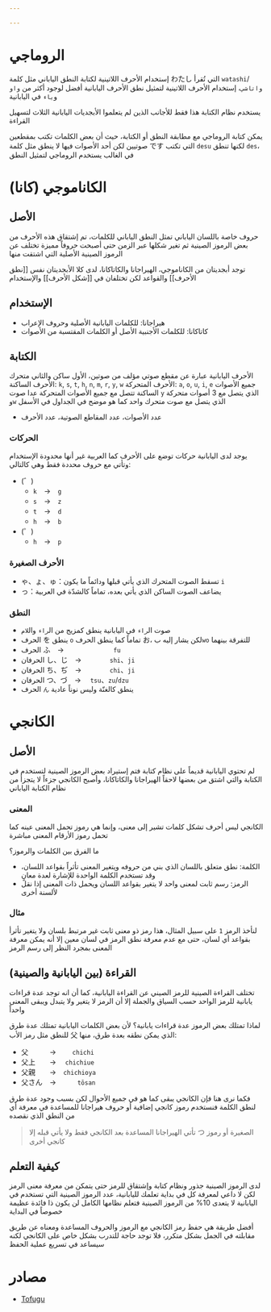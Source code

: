 ```yaml
---

---
```

# الروماجي
إستخدام الأحرف اللاتينية لكتابة النطق الياباني مثل كلمة わたし التي تُقرأ `watashi`/`واتاشي`، إستخدام الأحرف اللاتينية لتمثيل نطق الأحرف اليابانية أفضل لوجود أكثر من `واو` و`ياء` في اليابانية

يستخدم نظام الكتابة هذا فقط للأجانب الذين لم يتعلموا الأبجديات اليابانية الثلاث لتسهيل القراءة

يمكن كتابة الروماجي مع مطابقة النطق أو الكتابة، حيث أن بعض الكلمات تكتب بمقطعين صوتيين لكن أحد الأصوات فيها لا ينطق مثل كلمة です التي تكتب `desu` لكنها تنطق `des`، في الغالب يستخدم الروماجي لتمثيل النطق
# الكاناموجي (كانا)
## الأصل
حروف خاصة باللسان الياباني تمثل النطق الياباني للكلمات، تم إشتقاق هذه الأحرف من بعض الرموز الصينية ثم تغير شكلها عبر الزمن حتى أصبحت حروفاً مميزة تختلف عن الرموز الصينية الأصلية التي اشتقت منها

توجد أبجديتان من الكاناموجي، الهيراجانا والكاتاكانا، لدى كلا الأبجديتان نفس [[نطق الأحرف]] والقواعد لكن تختلفان في [[شكل الأحرف]] والإستخدام
## الإستخدام
- هيراجانا: للكلمات اليابانية الأصلية وحروف الإعراب
- كاتاكانا: للكلمات الأجنبية الأصل أو الكلمات المقتسبة من الأصوات
## الكتابة
الأحرف اليابانية عبارة عن مقطع صوتي مؤلف من صوتين، الأول ساكن والثاني متحرك
الأحرف الساكنة: `k`, `s`, `t`, `h`, `n`, `m`, `r`, `y`, `w`
الأحرف المتحركة: `a`, `o`, `u`, `i`, `e`
جميع الأصوات الساكنة تتصل مع جميع الأصوات المتحركة عدا صوت `y` الذي يتصل مع 3 أصوات متحركة و`w` الذي يتصل مع صوت متحرك واحد كما هو موضح في الجداول في الأسفل
- عدد الأصوات، عدد المقاطع الصوتية، عدد الأحرف
### الحركات
يوجد لدى اليابانية حركات توضع على الأحرف كما العربية غير أنها محدودة الإستخدام وتأتي مع حروف محددة فقط وهي كالتالي:
- (゛)
	- `k`　→　`g`
	- `s`　→　`z`
	- `t`　→　`d`
	- `h`　→　`b`
- (゜)
  - `h`　→　`p`
### الأحرف الصغيرة
- ゃ、ょ、ゅ：تسقط الصوت المتحرك الذي يأتي قبلها ودائماً ما يكون `i`
- っ：يضاعف الصوت الساكن الذي يأتي بعده، تماماً كالشدّة في العربية
### النطق
- صوت ال`راء` في اليابانية ينطق كمزيج من ال`راء` وال`لام`
- الحرف を ينطق `o` تماماً كما ينطق الحرف お، لكن يشار إليه ب`wo` للتفرقة بينهما
- الحرف  ふ　→　　　　　　　`fu`
- الحرفان し、じ　→　　　　`shi`、`ji`
- الحرفان ち、ぢ　→　　　　`chi`、`ji`
- الحرفان つ、づ　→  　`tsu`、`zu`/`dzu`
- الحرف `ん` ينطق كالغنّة وليس نوناً عادية
# الكانجي
## الأصل
لم تحتوي اليابانية قديماً على نظام كتابة فتم إستيراد بعض الرموز الصينية لتستخدم في الكتابة والتي اشتق من بعضها لاحقاً الهيراجانا والكاتاكانا، وأصبح الكانجي جزءاً لا يتجزأ من نظام الكتابة الياباني
### المعنى
الكانجي ليس أحرف تشكل كلمات تشير إلى معنى، وإنما هي رموز تحمل المعنى عينه كما تحمل رموز الأرقام المعنى مباشرة

ما الفرق بين الكلمات والرموز؟
- الكلمة: نطق متعلق باللسان الذي بني من حروفه ويتغير المعنى تأثراً بقواعد اللسان، وقد تستخدم الكلمة الواحدة للإشارة لعدة معانٍ
- الرمز: رسم ثابت لمعنى واحد لا يتغير بقواعد اللسان ويحمل ذات المعنى إذا نقل لألسنة أخرى
### مثال
لنأخذ الرمز `1` على سبيل المثال، هذا رمز ذو معنى ثابت غير مرتبط بلسان ولا يتغير تأثرأ بقواعد أي لسان، حتى مع عدم معرفة نطق الرمز في لسان معين إلا أنه يمكن معرفة المعنى بمجرد النظر إلى رسم الرمز
## القراءة (بين اليابانية والصينية)
تختلف القراءة الصينية للرمز الصيني عن القراءة اليابانية، كما أن انه توجد عدة قراءات يابانية للرمز الواحد حسب السياق والجملة إلا أن الرمز لا يتغير ولا يتبدل ويبقى المعنى واحداً

لماذا تمتلك بعض الرموز عدة قراءات يابانية؟ لأن بعض الكلمات اليابانية تمتلك عدة طرق للنطق مثل رمز الأب 父 الذي يمكن نطقه بعدة طرق، منها:
- 父　　　→　  　`chichi`
- 父上　　→　  `chichiue`
- 父親　　→　`chichioya`
- 父さん　→　　　`tōsan`

فكما نرى هنا فإن الكانجي يبقى كما هو في جميع الأحوال لكن بسبب وجود عدة طرق لنطق الكلمة فنستخدم رموز كانجي إضافية أو حروف هيراجانا للمساعدة في معرفة أي من النطق الذي نقصده

> تأتي الهيراجانا المساعدة بعد الكانجي فقط ولا يأتي قبله إلا つ الصغيرة أو رموز كانجي أخرى
## كيفية التعلم
لدى الرموز الصينية جذور ونظام كتابة وإشتقاق للرمز حتى يتمكن من معرفة معنى الرمز لكن لا داعي لمعرفة كل في بداية تعلمك لليابانية، عدد الرموز الصينية التي تستخدم في اليابانية لا يتعدى 10% من الرموز الصينية فتعلم نظامها الكامل لن يكون ذا فائدة عظيمة خصوصاً في البداية

أفضل طريقة هي حفظ رمز الكانجي مع الرموز والحروف المساعدة ومعناه عن طريق مقابلته في الجمل بشكل متكرر، فلا توجد حاجة للتدرب بشكل خاص على الكانجي لكنه سيساعد في تسريع عملية الحفظ
# مصادر
- [Tofugu](https://tofugu.com/japanese/learn-hiragana)